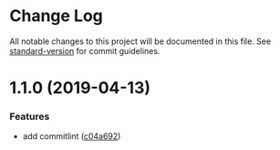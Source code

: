 # Change Log

All notable changes to this project will be documented in this file. See [standard-version](https://github.com/conventional-changelog/standard-version) for commit guidelines.

# 1.1.0 (2019-04-13)

### Features

- add commitlint ([c04a692](https://github.com/AlfieriChou/sofo-task/commit/c04a692))
